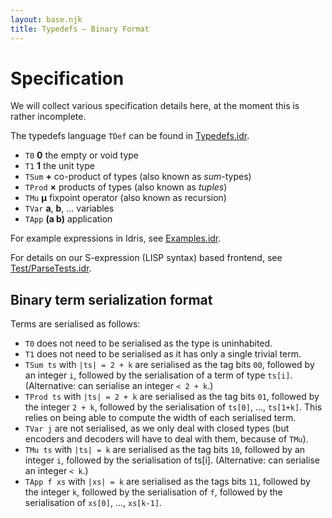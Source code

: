 ```yaml
---
layout: base.njk
title: Typedefs — Binary Format
---
```


# Specification

We will collect various specification details here, at the moment this is rather incomplete.

The typedefs language `TDef` can be found in [Typedefs.idr](https://github.com/typedefs/typedefs/blob/master/src/Typedefs.idr#L14).

- `T0` **0** the empty or void type
- `T1` **1** the unit type
- `TSum` **+** co-product of types (also known as *sum*-types)
- `TProd` **×** products of types (also known as *tuples*)
- `TMu` **µ** fixpoint operator (also known as recursion)
- `TVar` **a**, **b**, ... variables
- `TApp` **(a b)** application

For example expressions in Idris, see [Examples.idr](https://github.com/typedefs/typedefs/blob/master/examples/Examples.idr#L10).

For details on our S-expression (LISP syntax) based frontend, see [Test/ParseTests.idr](https://github.com/typedefs/typedefs/blob/master/src/Test/ParseTests.idr#L25).

## Binary term serialization format

Terms are serialised as follows:

- `T0` does not need to be serialised as the type is uninhabited.
- `T1` does not need to be serialised as it has only a single trivial term.
- `TSum ts` with `|ts| = 2 + k` are serialised as the tag bits `00`, followed by an integer `i`, followed by the serialisation of a term of type `ts[i]`. (Alternative: can serialise an integer `< 2 + k`.)
- `TProd ts` with `|ts| = 2 + k` are serialised as the tag bits `01`, followed by the integer `2 + k`, followed by the serialisation of `ts[0]`, ..., `ts[1+k]`. This relies on being able to compute the width of each serialised term.
- `TVar j` are not serialised, as we only deal with closed types (but encoders and decoders will have to deal with them, because of `TMu`).
- `TMu ts` with `|ts| = k` are serialised as the tag bits `10`, followed by an integer `i`, followed by the serialisation of ts[i]. (Alternative: can serialise an integer `< k`.)
- `TApp f xs` with `|xs| = k` are serialised as the tags bits `11`, followed by the integer `k`, followed by the serialisation of `f`, followed by the serialisation of `xs[0]`, ..., `xs[k-1]`.
